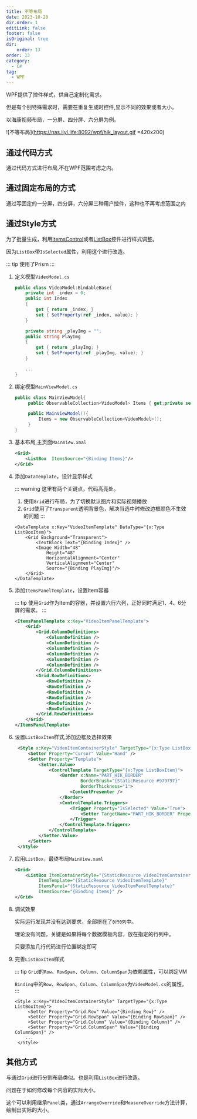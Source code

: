 ```yaml
---
title: 不等布局
date: 2023-10-20
dir.order: 1
editLink: false
footer: false
isOriginal: true
dir:
    order: 13
order: 13
category:
  - C#
tag:
  - WPF
---
```


WPF提供了控件样式，供自己定制化需求。

但是有个别特殊需求时，需要在重复生成时控件,显示不同的效果或者大小。

以海康视频布局，一分屏、四分屏、六分屏为例。

![不等布局](https://nas.ilyl.life:8092/wpf/hik_layout.gif =420x200)

## 通过代码方式

通过代码方式进行布局,不在WPF范围考虑之内。

## 通过固定布局的方式

通过写固定的一分屏，四分屏，六分屏三种用户控件，这种也不再考虑范围之内

## 通过Style方式

为了批量生成，利用[ItemsControl](https://learn.microsoft.com/zh-cn/dotnet/api/system.windows.controls.itemscontrol?view=windowsdesktop-7.0)或者[ListBox](https://learn.microsoft.com/zh-cn/dotnet/desktop/wpf/controls/listbox-styles-and-templates?view=netframeworkdesktop-4.8)控件进行样式调整。

因为`ListBox`带`IsSelected`属性，利用这个进行改造。

::: tip
使用了Prism
:::

1. 定义模型`VideoModel.cs`

    ```cs
    public class VideoModel:BindableBase{
        private int _index = 0;
        public int Index
        {
            get { return _index; }
            set { SetProperty(ref _index, value); }
        }

        private string _playImg = "";
        public string PlayImg
        {
            get { return _playImg; }
            set { SetProperty(ref _playImg, value); }
        }

        ...
    }
    ```

2. 绑定模型`MainViewModel.cs`

    ```cs
    public class MainViewModel{
         public ObservableCollection<VideoModel> Items { get;private set; }

         public MainViewModel(){
             Items = new ObservableCollection<VideoModel>();
         }
    }
    ```

3. 基本布局,主页面`MainView.xmal`

    ```xml
    <Grid>
        <ListBox  ItemsSource="{Binding Items}"/>
    </Grid>
    ```

4. 添加`DataTemplate`，设计显示样式

    ::: warning
    这里有两个关键点，代码高亮处。
    1. 使用`Grid`进行布局，为了切换默认图片和实际视频播放
    2. `Grid`使用了`Transparent`透明背景色，解决当选中时修改边框颜色不生效的问题
    :::

    ```xml{2}
    <DataTemplate x:Key="VideoItemTemplate" DataType="{x:Type ListBoxItem}">
        <Grid Background="Transparent">
            <TextBlock Text="{Binding Index}" />
            <Image Width="48"
                Height="48"
                HorizontalAlignment="Center"
                VerticalAlignment="Center"
                Source="{Binding PlayImg}"/>
        </Grid>
    </DataTemplate>
    ```

5. 添加`ItemsPanelTemplate`，设置Item容器

    ::: tip
    使用`Grid`作为Item的容器，并设置六行六列，正好同时满足1、4、6分屏的需求。
    :::

    ```xml
    <ItemsPanelTemplate x:Key="VideoItemPanelTemplate">
        <Grid>
            <Grid.ColumnDefinitions>
                <ColumnDefinition />
                <ColumnDefinition />
                <ColumnDefinition />
                <ColumnDefinition />
                <ColumnDefinition />
                <ColumnDefinition />
            </Grid.ColumnDefinitions>
            <Grid.RowDefinitions>
                <RowDefinition />
                <RowDefinition />
                <RowDefinition />
                <RowDefinition />
                <RowDefinition />
                <RowDefinition />
            </Grid.RowDefinitions>
        </Grid>
    </ItemsPanelTemplate>
    ```

6. 设置`ListBoxItem`样式,添加边框及选择效果

   ```xml
    <Style x:Key="VideoItemContainerStyle" TargetType="{x:Type ListBoxItem}">
        <Setter Property="Cursor" Value="Hand" />
        <Setter Property="Template">
            <Setter.Value>
                <ControlTemplate TargetType="{x:Type ListBoxItem}">
                    <Border x:Name="PART_HIK_BORDER"
                            BorderBrush="{StaticResource #979797}"
                            BorderThickness="1">
                        <ContentPresenter />
                    </Border>
                    <ControlTemplate.Triggers>
                        <Trigger Property="IsSelected" Value="True">
                            <Setter TargetName="PART_HIK_BORDER" Property="BorderBrush" Value="Red" />
                        </Trigger>
                    </ControlTemplate.Triggers>
                </ControlTemplate>
            </Setter.Value>
        </Setter>
    </Style>
    ```

7. 应用`ListBox`，最终布局`MainView.xaml`

    ```xml
    <Grid>
        <ListBox ItemContainerStyle="{StaticResource VideoItemContainerStyle}"
             ItemTemplate="{StaticResource VideoItemTemplate}"
             ItemsPanel="{StaticResource VideoItemPanelTemplate}"
             ItemsSource="{Binding Items}" />
    </Grid>
    ```

8. 调试效果

   实际运行发现并没有达到要求，全部挤在了`0行0列`中。

   理论没有问题，关键是如果将每个数据模板内容，放在指定的行列中。

   只要添加几行代码进行位置绑定即可

9. 完善`ListBoxItem`样式

   ::: tip
   `Grid`的`Row`、`RowSpan`、`Column`、`ColumnSpan`为依赖属性，可以绑定VM

   `Binding`中的`Row`、`RowSpan`、`Column`、`ColumnSpan`为`VideoModel.cs`的属性。
   :::

   ```xml{2-5}
   <Style x:Key="VideoItemContainerStyle" TargetType="{x:Type ListBoxItem}">
        <Setter Property="Grid.Row" Value="{Binding Row}" />
        <Setter Property="Grid.RowSpan" Value="{Binding RowSpan}" />
        <Setter Property="Grid.Column" Value="{Binding Column}" />
        <Setter Property="Grid.ColumnSpan" Value="{Binding ColumnSpan}" />
       ...
    </Style>
   ```

## 其他方式

与通过`Grid`进行分割布局类似。也是利用`ListBox`进行改造。

问题在于如何修改每个内容的实际大小。

这个可以利用继承`Panel`类，通过`ArrangeOverride`和`MeasureOverride`方法计算，绘制出实际的大小。
